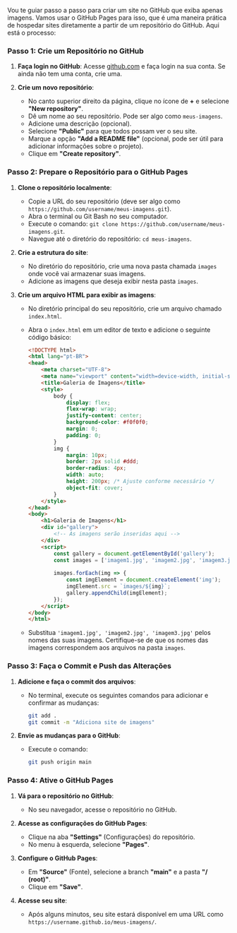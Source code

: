 Vou te guiar passo a passo para criar um site no GitHub que exiba apenas imagens. Vamos usar o GitHub Pages para isso, que é uma maneira prática de hospedar sites diretamente a partir de um repositório do GitHub. Aqui está o processo:

### Passo 1: Crie um Repositório no GitHub

1. **Faça login no GitHub**: Acesse [github.com](https://github.com) e faça login na sua conta. Se ainda não tem uma conta, crie uma.

2. **Crie um novo repositório**:
   - No canto superior direito da página, clique no ícone de **+** e selecione **"New repository"**.
   - Dê um nome ao seu repositório. Pode ser algo como `meus-imagens`.
   - Adicione uma descrição (opcional).
   - Selecione **"Public"** para que todos possam ver o seu site.
   - Marque a opção **"Add a README file"** (opcional, pode ser útil para adicionar informações sobre o projeto).
   - Clique em **"Create repository"**.

### Passo 2: Prepare o Repositório para o GitHub Pages

1. **Clone o repositório localmente**:
   - Copie a URL do seu repositório (deve ser algo como `https://github.com/username/meus-imagens.git`).
   - Abra o terminal ou Git Bash no seu computador.
   - Execute o comando: `git clone https://github.com/username/meus-imagens.git`.
   - Navegue até o diretório do repositório: `cd meus-imagens`.

2. **Crie a estrutura do site**:
   - No diretório do repositório, crie uma nova pasta chamada `images` onde você vai armazenar suas imagens.
   - Adicione as imagens que deseja exibir nesta pasta `images`.

3. **Crie um arquivo HTML para exibir as imagens**:
   - No diretório principal do seu repositório, crie um arquivo chamado `index.html`.
   - Abra o `index.html` em um editor de texto e adicione o seguinte código básico:

     ```html
     <!DOCTYPE html>
     <html lang="pt-BR">
     <head>
         <meta charset="UTF-8">
         <meta name="viewport" content="width=device-width, initial-scale=1.0">
         <title>Galeria de Imagens</title>
         <style>
             body {
                 display: flex;
                 flex-wrap: wrap;
                 justify-content: center;
                 background-color: #f0f0f0;
                 margin: 0;
                 padding: 0;
             }
             img {
                 margin: 10px;
                 border: 2px solid #ddd;
                 border-radius: 4px;
                 width: auto;
                 height: 200px; /* Ajuste conforme necessário */
                 object-fit: cover;
             }
         </style>
     </head>
     <body>
         <h1>Galeria de Imagens</h1>
         <div id="gallery">
             <!-- As imagens serão inseridas aqui -->
         </div>
         <script>
             const gallery = document.getElementById('gallery');
             const images = ['imagem1.jpg', 'imagem2.jpg', 'imagem3.jpg']; // Liste suas imagens aqui
             
             images.forEach(img => {
                 const imgElement = document.createElement('img');
                 imgElement.src = `images/${img}`;
                 gallery.appendChild(imgElement);
             });
         </script>
     </body>
     </html>
     ```

   - Substitua `'imagem1.jpg', 'imagem2.jpg', 'imagem3.jpg'` pelos nomes das suas imagens. Certifique-se de que os nomes das imagens correspondem aos arquivos na pasta `images`.

### Passo 3: Faça o Commit e Push das Alterações

1. **Adicione e faça o commit dos arquivos**:
   - No terminal, execute os seguintes comandos para adicionar e confirmar as mudanças:

     ```bash
     git add .
     git commit -m "Adiciona site de imagens"
     ```

2. **Envie as mudanças para o GitHub**:
   - Execute o comando:

     ```bash
     git push origin main
     ```

### Passo 4: Ative o GitHub Pages

1. **Vá para o repositório no GitHub**:
   - No seu navegador, acesse o repositório no GitHub.

2. **Acesse as configurações do GitHub Pages**:
   - Clique na aba **"Settings"** (Configurações) do repositório.
   - No menu à esquerda, selecione **"Pages"**.

3. **Configure o GitHub Pages**:
   - Em **"Source"** (Fonte), selecione a branch **"main"** e a pasta **"/ (root)"**.
   - Clique em **"Save"**.

4. **Acesse seu site**:
   - Após alguns minutos, seu site estará disponível em uma URL como `https://username.github.io/meus-imagens/`.

